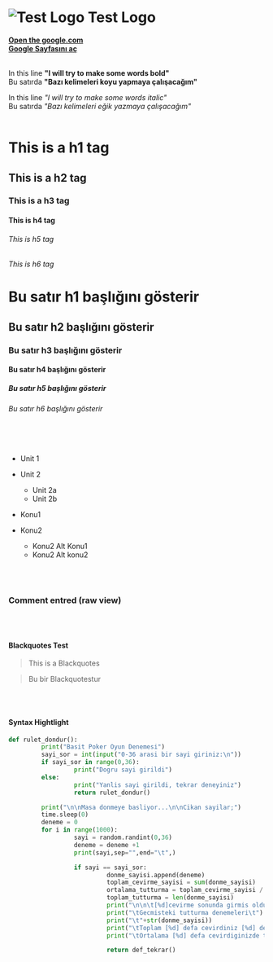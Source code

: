 # ![Test Logo](http://i.imgur.com/jSTFbtN.jpg) Test Logo

[**Open the google.com**](http://www.google.com)<br>
[**Google Sayfasını aç**](http://www.google.com)
<br>
<br>

In this line **"I will try to make some words bold"**<br>
Bu satırda **"Bazı kelimeleri koyu yapmaya çalışacağım"**

In this line *"I will try to make some words italic"*<br>
Bu satırda *"Bazı kelimeleri eğik yazmaya çalışacağım"*
<br>
<br>

# This is a h1 tag
## This is a h2 tag
### This is a h3 tag
#### This is h4 tag
###### This is h5 tag
###### This is h6 tag


# Bu satır h1 başlığını gösterir
## Bu satır h2 başlığını gösterir
### Bu satır h3 başlığını gösterir
#### Bu satır h4 başlığını gösterir
##### Bu satır h5 başlığını gösterir
###### Bu satır h6 başlığını gösterir

<br>
<br>


* Unit 1
* Unit 2
  * Unit 2a
  * Unit 2b


* Konu1
* Konu2
  * Konu2 Alt Konu1
  * Konu2 Alt konu2
<br>
<br>


### Comment entred (raw view)
<!--Comment Area Test Entry from Atom thought GitHubDesktop -->
<!--Atom editörü kullanalarak GitHubDesktop üzerinden yorum alanına giriş yapılması-->
<br>
<br>

#### Blackquotes Test
>This is a Blackquotes

>Bu bir Blackquotestur
<br>
<br>

#### Syntax Hightlight
```python
def rulet_dondur():
         print("Basit Poker Oyun Denemesi")
         sayi_sor = int(input("0-36 arasi bir sayi giriniz:\n"))
         if sayi_sor in range(0,36):
                  print("Dogru sayi girildi")
         else:
                  print("Yanlis sayi girildi, tekrar deneyiniz")
                  return rulet_dondur()

         print("\n\nMasa donmeye basliyor...\n\nCikan sayilar;")
         time.sleep(0)
         deneme = 0
         for i in range(1000):
                  sayi = random.randint(0,36)
                  deneme = deneme +1
                  print(sayi,sep="",end="\t",)

                  if sayi == sayi_sor:
                           donme_sayisi.append(deneme)
                           toplam_cevirme_sayisi = sum(donme_sayisi)
                           ortalama_tutturma = toplam_cevirme_sayisi / len(donme_sayisi)
                           toplam_tutturma = len(donme_sayisi)
                           print("\n\n\t[%d]cevirme sonunda girmis oldugunuz [%d] akamini tuturdunuz"%(deneme,sayi_sor))
                           print("\tGecmisteki tutturma denemeleri\t")
                           print("\t"+str(donme_sayisi))
                           print("\tToplam [%d] defa cevirdiniz [%d] defa tutturdunuz" % (toplam_cevirme_sayisi,math.ceil(toplam_tutturma)))
                           print("\tOrtalama [%d] defa cevirdiginizde tutturuyorsunuz"% math.ceil(ortalama_tutturma))

                           return def_tekrar()
```
<br>
<br>

